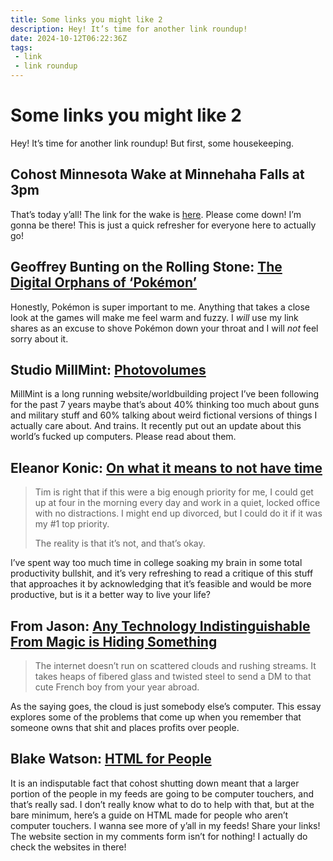 ```yaml
---
title: Some links you might like 2
description: Hey! It’s time for another link roundup!
date: 2024-10-12T06:22:36Z
tags:
 - link
 - link roundup
---
```


# Some links you might like 2

Hey! It’s time for another link roundup! But first, some housekeeping.

## Cohost Minnesota Wake at Minnehaha Falls at 3pm

That’s today y’all! The link for the wake is [here](https://cohost.org/fraaan/post/7783635-the-minneapolis-st). Please come down! I’m gonna be there! This is just a quick refresher for everyone here to actually go!

## Geoffrey Bunting on the Rolling Stone: [The Digital Orphans of ‘Pokémon’](https://www.rollingstone.com/culture/rs-gaming/pokemon-digital-orphans-1235123337/)

Honestly, Pokémon is super important to me. Anything that takes a close look at the games will make me feel warm and fuzzy. I *will* use my link shares as an excuse to shove Pokémon down your throat and I will *not* feel sorry about it.

## Studio MillMint: [Photovolumes](https://millmint.net/factbook/society/technology/photovolumes/)

MillMint is a long running website/worldbuilding project I’ve been following for the past 7 years maybe that’s about 40% thinking too much about guns and military stuff and 60% talking about weird fictional versions of things I actually care about. And trains. It recently put out an update about this world’s fucked up computers. Please read about them.

## Eleanor Konic: [On what it means to not have time](https://www.eleanorkonik.com/p/on-what-it-means-to-not-have-time)

> Tim is right that if this were a big enough priority for me, I could get up at four in the morning every day and work in a quiet, locked office with no distractions. I might end up divorced, but I could do it if it was my #1 top priority.
>
> The reality is that it’s not, and that’s okay.

I’ve spent way too much time in college soaking my brain in some total productivity bullshit, and it’s very refreshing to read a critique of this stuff that approaches it by acknowledging that it’s feasible and would be more productive, but is it a better way to live your life?

## From Jason: [Any Technology Indistinguishable From Magic is Hiding Something](https://www.fromjason.xyz/p/notebook/any-technology-indistinguishable-from-magic-is-hiding-something/)

> The internet doesn’t run on scattered clouds and rushing streams. It takes heaps of fibered glass and twisted steel to send a DM to that cute French boy from your year abroad.

As the saying goes, the cloud is just somebody else’s computer. This essay explores some of the problems that come up when you remember that someone owns that shit and places profits over people.

## Blake Watson: [HTML for People](https://htmlforpeople.com/)

It is an indisputable fact that cohost shutting down meant that a larger portion of the people in my feeds are going to be computer touchers, and that’s really sad. I don’t really know what to do to help with that, but at the bare minimum, here’s a guide on HTML made for people who aren’t computer touchers. I wanna see more of y’all in my feeds! Share your links! The website section in my comments form isn’t for nothing! I actually do check the websites in there!
